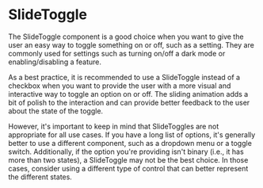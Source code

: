 # SlideToggle

The SlideToggle component is a good choice when you want to give the user an easy way to toggle something on or off, such as a setting. They are commonly used for settings such as turning on/off a dark mode or enabling/disabling a feature.

As a best practice, it is recommended to use a SlideToggle instead of a checkbox when you want to provide the user with a more visual and interactive way to toggle an option on or off. The sliding animation adds a bit of polish to the interaction and can provide better feedback to the user about the state of the toggle.

However, it's important to keep in mind that SlideToggles are not appropriate for all use cases. If you have a long list of options, it's generally better to use a different component, such as a dropdown menu or a toggle switch. Additionally, if the option you're providing isn't binary (i.e., it has more than two states), a SlideToggle may not be the best choice. In those cases, consider using a different type of control that can better represent the different states.
